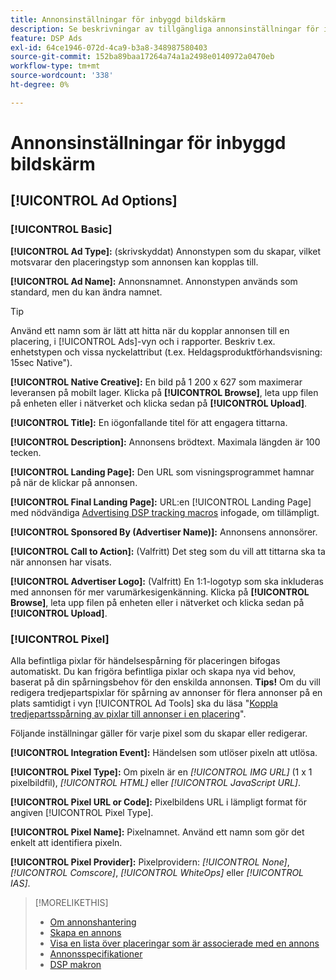 ```yaml
---
title: Annonsinställningar för inbyggd bildskärm
description: Se beskrivningar av tillgängliga annonsinställningar för inbyggda displayannonser.
feature: DSP Ads
exl-id: 64ce1946-072d-4ca9-b3a8-348987580403
source-git-commit: 152ba89baa17264a74a1a2498e0140972a0470eb
workflow-type: tm+mt
source-wordcount: '338'
ht-degree: 0%

---
```


# Annonsinställningar för inbyggd bildskärm

## [!UICONTROL Ad Options]

### [!UICONTROL Basic]

**[!UICONTROL Ad Type]:** (skrivskyddat) Annonstypen som du skapar, vilket motsvarar den placeringstyp som annonsen kan kopplas till.

**[!UICONTROL Ad Name]:** Annonsnamnet. Annonstypen används som standard, men du kan ändra namnet.

>[!TIP]
>
> Använd ett namn som är lätt att hitta när du kopplar annonsen till en placering, i [!UICONTROL Ads]-vyn och i rapporter. Beskriv t.ex. enhetstypen och vissa nyckelattribut (t.ex. Heldagsproduktförhandsvisning: 15sec Native&quot;).

**[!UICONTROL Native Creative]:** En bild på 1 200 x 627 som maximerar leveransen på mobilt lager. Klicka på **[!UICONTROL Browse]**, leta upp filen på enheten eller i nätverket och klicka sedan på **[!UICONTROL Upload]**.

**[!UICONTROL Title]:** En iögonfallande titel för att engagera tittarna.

**[!UICONTROL Description]:** Annonsens brödtext. Maximala längden är 100 tecken.

**[!UICONTROL Landing Page]:** Den URL som visningsprogrammet hamnar på när de klickar på annonsen.

**[!UICONTROL Final Landing Page]:** URL:en [!UICONTROL Landing Page] med nödvändiga [Advertising DSP tracking macros](/help/dsp/campaign-management/macros.md) infogade, om tillämpligt.

**[!UICONTROL Sponsored By (Advertiser Name)]:** Annonsens annonsörer.

**[!UICONTROL Call to Action]:** (Valfritt) Det steg som du vill att tittarna ska ta när annonsen har visats.

**[!UICONTROL Advertiser Logo]:** (Valfritt) En 1:1-logotyp som ska inkluderas med annonsen för mer varumärkesigenkänning. Klicka på **[!UICONTROL Browse]**, leta upp filen på enheten eller i nätverket och klicka sedan på **[!UICONTROL Upload]**.

### [!UICONTROL Pixel]

Alla befintliga pixlar för händelsespårning för placeringen bifogas automatiskt. Du kan frigöra befintliga pixlar och skapa nya vid behov, baserat på din spårningsbehov för den enskilda annonsen. **Tips!** Om du vill redigera tredjepartspixlar för spårning av annonser för flera annonser på en plats samtidigt i vyn [!UICONTROL Ad Tools] ska du läsa &quot;[Koppla tredjepartsspårning av pixlar till annonser i en placering](/help/dsp/campaign-management/ads/ad-attach-to-placement.md#attach-pixels-ads)&quot;.

Följande inställningar gäller för varje pixel som du skapar eller redigerar.

**[!UICONTROL Integration Event]:** Händelsen som utlöser pixeln att utlösa.

**[!UICONTROL Pixel Type]:** Om pixeln är en *[!UICONTROL IMG URL]* (1 x 1 pixelbildfil), *[!UICONTROL HTML]* eller *[!UICONTROL JavaScript URL]*.

**[!UICONTROL Pixel URL or Code]:** Pixelbildens URL i lämpligt format för angiven [!UICONTROL Pixel Type].

**[!UICONTROL Pixel Name]:** Pixelnamnet. Använd ett namn som gör det enkelt att identifiera pixeln.

**[!UICONTROL Pixel Provider]:** Pixelprovidern: *[!UICONTROL None]*, *[!UICONTROL Comscore]*, *[!UICONTROL WhiteOps]* eller *[!UICONTROL IAS]*.

>[!MORELIKETHIS]
>
>* [Om annonshantering](ad-about.md)
>* [Skapa en annons](ad-create.md)
>* [Visa en lista över placeringar som är associerade med en annons](/help/dsp/campaign-management/ads/ad-list-placements.md)
>* [Annonsspecifikationer](ad-specs.md)
>* [DSP makron](/help/dsp/campaign-management/macros.md)
